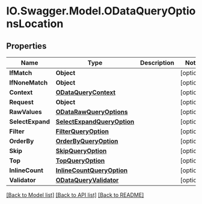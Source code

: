 # IO.Swagger.Model.ODataQueryOptionsLocation
## Properties

Name | Type | Description | Notes
------------ | ------------- | ------------- | -------------
**IfMatch** | **Object** |  | [optional] 
**IfNoneMatch** | **Object** |  | [optional] 
**Context** | [**ODataQueryContext**](ODataQueryContext.md) |  | [optional] 
**Request** | **Object** |  | [optional] 
**RawValues** | [**ODataRawQueryOptions**](ODataRawQueryOptions.md) |  | [optional] 
**SelectExpand** | [**SelectExpandQueryOption**](SelectExpandQueryOption.md) |  | [optional] 
**Filter** | [**FilterQueryOption**](FilterQueryOption.md) |  | [optional] 
**OrderBy** | [**OrderByQueryOption**](OrderByQueryOption.md) |  | [optional] 
**Skip** | [**SkipQueryOption**](SkipQueryOption.md) |  | [optional] 
**Top** | [**TopQueryOption**](TopQueryOption.md) |  | [optional] 
**InlineCount** | [**InlineCountQueryOption**](InlineCountQueryOption.md) |  | [optional] 
**Validator** | [**ODataQueryValidator**](ODataQueryValidator.md) |  | [optional] 

[[Back to Model list]](../README.md#documentation-for-models) [[Back to API list]](../README.md#documentation-for-api-endpoints) [[Back to README]](../README.md)


